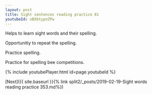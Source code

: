 ```yaml
---
layout: post
title: Sight sentences reading practice 81
youtubeId: oBXbtypnZPw
---
```

 
 
Helps to learn sight words and their spelling.

Opportunitiy to repeat the spelling. 

Practice spelling. 
 
Practice for spelling bee competitions. 
 
{% include youtubePlayer.html id=page.youtubeId %}
 
 

[Next]({{ site.baseurl }}{% link  split2/_posts/2019-02-19-Sight words reading practice 353.md%})
 

